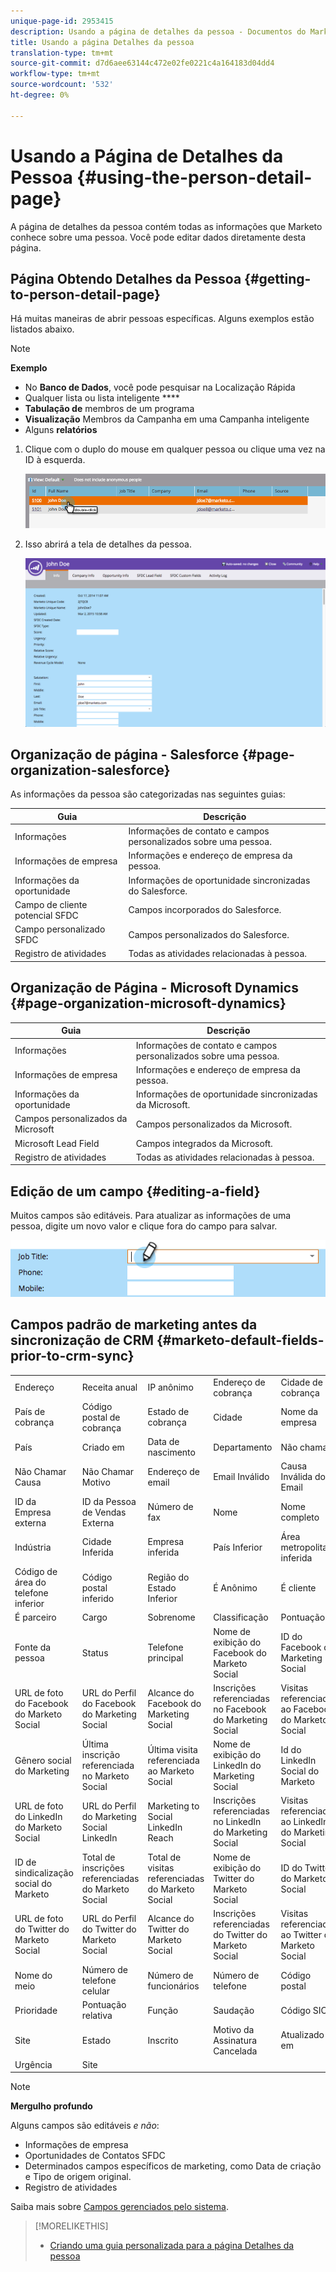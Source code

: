 ```yaml
---
unique-page-id: 2953415
description: Usando a página de detalhes da pessoa - Documentos do Marketing - Documentação do produto
title: Usando a página Detalhes da pessoa
translation-type: tm+mt
source-git-commit: d7d6aee63144c472e02fe0221c4a164183d04dd4
workflow-type: tm+mt
source-wordcount: '532'
ht-degree: 0%

---
```



# Usando a Página de Detalhes da Pessoa {#using-the-person-detail-page}

A página de detalhes da pessoa contém todas as informações que Marketo conhece sobre uma pessoa. Você pode editar dados diretamente desta página.

## Página Obtendo Detalhes da Pessoa {#getting-to-person-detail-page}

Há muitas maneiras de abrir pessoas específicas. Alguns exemplos estão listados abaixo.

>[!NOTE]
>
>**Exemplo**
>
>* No **Banco de Dados**, você pode pesquisar na Localização Rápida
>* Qualquer lista ou lista inteligente ****
>* **Tabulação de** membros de um programa
>* **Visualização** Membros da Campanha em uma Campanha inteligente
>* Alguns **relatórios**

>



1. Clique com o duplo do mouse em qualquer pessoa ou clique uma vez na ID à esquerda.

   ![](assets/one-1.png)

1. Isso abrirá a tela de detalhes da pessoa.

   ![](assets/two-5.png)

## Organização de página - Salesforce {#page-organization-salesforce}

As informações da pessoa são categorizadas nas seguintes guias:

| Guia | Descrição |
|---|---|
| Informações | Informações de contato e campos personalizados sobre uma pessoa. |
| Informações de empresa | Informações e endereço de empresa da pessoa. |
| Informações da oportunidade | Informações de oportunidade sincronizadas do Salesforce. |
| Campo de cliente potencial SFDC | Campos incorporados do Salesforce. |
| Campo personalizado SFDC | Campos personalizados do Salesforce. |
| Registro de atividades | Todas as atividades relacionadas à pessoa. |

## Organização de Página - Microsoft Dynamics {#page-organization-microsoft-dynamics}

| Guia | Descrição |
|---|---|
| Informações | Informações de contato e campos personalizados sobre uma pessoa. |
| Informações de empresa | Informações e endereço de empresa da pessoa. |
| Informações da oportunidade | Informações de oportunidade sincronizadas da Microsoft. |
| Campos personalizados da Microsoft | Campos personalizados da Microsoft. |
| Microsoft Lead Field | Campos integrados da Microsoft. |
| Registro de atividades | Todas as atividades relacionadas à pessoa. |

## Edição de um campo {#editing-a-field}

Muitos campos são editáveis. Para atualizar as informações de uma pessoa, digite um novo valor e clique fora do campo para salvar.

![](assets/image2015-2-27-11-3a14-3a2.png)

## Campos padrão de marketing antes da sincronização de CRM {#marketo-default-fields-prior-to-crm-sync}

|  |  |  |  |  |
|---|---|---|---|---|
| Endereço | Receita anual | IP anônimo | Endereço de cobrança | Cidade de cobrança |
| País de cobrança | Código postal de cobrança | Estado de cobrança | Cidade | Nome da empresa |
| País | Criado em | Data de nascimento | Departamento | Não chamar |
| Não Chamar Causa | Não Chamar Motivo | Endereço de email | Email Inválido | Causa Inválida do Email |
| ID da Empresa externa | ID da Pessoa de Vendas Externa | Número de fax | Nome | Nome completo |
| Indústria | Cidade Inferida | Empresa inferida | País Inferior | Área metropolitana inferida |
| Código de área do telefone inferior | Código postal inferido | Região do Estado Inferior | É Anônimo | É cliente |
| É parceiro | Cargo | Sobrenome | Classificação | Pontuação |
| Fonte da pessoa | Status | Telefone principal | Nome de exibição do Facebook do Marketo Social | ID do Facebook do Marketing Social |
| URL de foto do Facebook do Marketo Social | URL do Perfil do Facebook do Marketing Social | Alcance do Facebook do Marketing Social | Inscrições referenciadas no Facebook do Marketing Social | Visitas referenciadas ao Facebook do Marketo Social |
| Gênero social do Marketing | Última inscrição referenciada no Marketo Social | Última visita referenciada ao Marketo Social | Nome de exibição do LinkedIn do Marketing Social | Id do LinkedIn Social do Marketo |
| URL de foto do LinkedIn do Marketo Social | URL do Perfil do Marketing Social LinkedIn | Marketing to Social LinkedIn Reach | Inscrições referenciadas no LinkedIn do Marketing Social | Visitas referenciadas ao LinkedIn do Marketing Social |
| ID de sindicalização social do Marketo | Total de inscrições referenciadas do Marketo Social | Total de visitas referenciadas do Marketo Social | Nome de exibição do Twitter do Marketo Social | ID do Twitter do Marketo Social |
| URL de foto do Twitter do Marketo Social | URL do Perfil do Twitter do Marketo Social | Alcance do Twitter do Marketo Social | Inscrições referenciadas do Twitter do Marketo Social | Visitas referenciadas ao Twitter do Marketo Social |
| Nome do meio | Número de telefone celular | Número de funcionários | Número de telefone | Código postal |
| Prioridade | Pontuação relativa | Função | Saudação | Código SIC |
| Site | Estado | Inscrito | Motivo da Assinatura Cancelada | Atualizado em |
| Urgência | Site |  |  |  |

>[!NOTE]
>
>**Mergulho profundo**
>
>Alguns campos são editáveis *e não*:
>
>* Informações de empresa
>* Oportunidades de Contatos SFDC
>* Determinados campos específicos de marketing, como Data de criação e Tipo de origem original.
>* Registro de atividades

>
>
Saiba mais sobre [Campos gerenciados pelo sistema](../../../../product-docs/administration/field-management/understanding-system-managed-fields.md).

>[!MORELIKETHIS]
>
>* [Criando uma guia personalizada para a página Detalhes da pessoa](../../../../product-docs/administration/settings/creating-a-custom-tab-for-the-person-detail-page.md)

>



